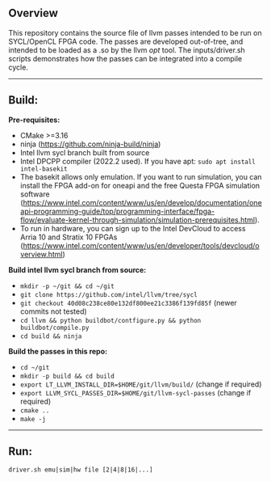 ## Overview
This repository contains the source file of llvm passes intended to be run on SYCL/OpenCL FPGA code.
The passes are developed out-of-tree, and intended to be loaded as a .so by the llvm _opt_ tool.
The inputs/driver.sh scripts demonstrates how the passes can be integrated into a compile cycle.

---

## Build:

**Pre-requisites:**
- CMake >=3.16
- ninja (https://github.com/ninja-build/ninja)
- Intel llvm sycl branch built from source
- Intel DPCPP compiler (2022.2 used). If you have apt: `sudo apt install intel-basekit`
- The basekit allows only emulation. If you want to run simulation, you can install the FPGA add-on for oneapi and the free Questa FPGA simulation software (https://www.intel.com/content/www/us/en/develop/documentation/oneapi-programming-guide/top/programming-interface/fpga-flow/evaluate-kernel-through-simulation/simulation-prerequisites.html). 
- To run in hardware, you can sign up to the Intel DevCloud to access Arria 10 and Stratix 10 FPGAs (https://www.intel.com/content/www/us/en/developer/tools/devcloud/overview.html)

**Build intel llvm sycl branch from source:**
- `mkdir -p ~/git && cd ~/git` 
- `git clone https://github.com/intel/llvm/tree/sycl` 
- `git checkout 40d08c238ce80e132df800ee21c3386f139fd85f` (newer commits not tested)
- `cd llvm && python buildbot/contfigure.py && python buildbot/compile.py` 
- `cd build && ninja`

**Build the passes in this repo:**
- `cd ~/git`
- `mkdir -p build && cd build`
- `export LT_LLVM_INSTALL_DIR=$HOME/git/llvm/build/` (change if required)
- `export LLVM_SYCL_PASSES_DIR=$HOME/git/llvm-sycl-passes` (change if required)
- `cmake ..`
- `make -j`


---

## Run:

`driver.sh emu|sim|hw file [2|4|8|16|...]`
